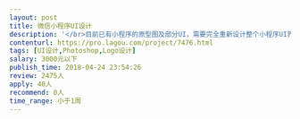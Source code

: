 ```yaml
---                
layout: post       
title: 微信小程序UI设计           
description: '</br>目前已有小程序的原型图及部分UI，需要完全重新设计整个小程序UI界面，包括一个简单的LOGO</br>页面不多，主题页面十个左右，大部分都是重复的</br>希望有能力的个人来完成</br>'     
contenturl: https://pro.lagou.com/project/7476.html      
tags: [UI设计,Photoshop,Logo设计]            
salary: 3000元以下          
publish_time: 2018-04-24 23:54:26         
review: 2475人                   
apply: 40人                   
recommend: 0人                   
time_range: 小于1周              
---                 
```

